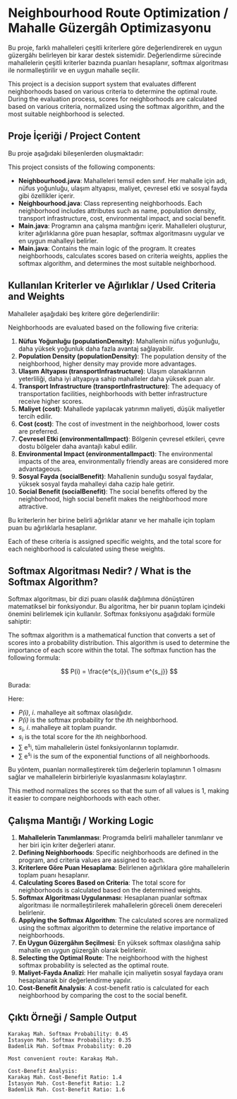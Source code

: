 # Neighbourhood Route Optimization / Mahalle Güzergâh Optimizasyonu

Bu proje, farklı mahalleleri çeşitli kriterlere göre değerlendirerek en uygun güzergâhı belirleyen bir karar destek sistemidir. Değerlendirme sürecinde mahallelerin çeşitli kriterler bazında puanları hesaplanır, softmax algoritması ile normalleştirilir ve en uygun mahalle seçilir.

This project is a decision support system that evaluates different neighborhoods based on various criteria to determine the optimal route. During the evaluation process, scores for neighborhoods are calculated based on various criteria, normalized using the softmax algorithm, and the most suitable neighborhood is selected.

## Proje İçeriği / Project Content

Bu proje aşağıdaki bileşenlerden oluşmaktadır:

This project consists of the following components:

- **Neighbourhood.java**: Mahalleleri temsil eden sınıf. Her mahalle için adı, nüfus yoğunluğu, ulaşım altyapısı, maliyet, çevresel etki ve sosyal fayda gibi özellikler içerir.
- **Neighbourhood.java**: Class representing neighborhoods. Each neighborhood includes attributes such as name, population density, transport infrastructure, cost, environmental impact, and social benefit.
- **Main.java**: Programın ana çalışma mantığını içerir. Mahalleleri oluşturur, kriter ağırlıklarına göre puan hesaplar, softmax algoritmasını uygular ve en uygun mahalleyi belirler.
- **Main.java**: Contains the main logic of the program. It creates neighborhoods, calculates scores based on criteria weights, applies the softmax algorithm, and determines the most suitable neighborhood.

## Kullanılan Kriterler ve Ağırlıklar / Used Criteria and Weights

Mahalleler aşağıdaki beş kritere göre değerlendirilir:

Neighborhoods are evaluated based on the following five criteria:

1. **Nüfus Yoğunluğu (populationDensity)**: Mahallenin nüfus yoğunluğu, daha yüksek yoğunluk daha fazla avantaj sağlayabilir.
1. **Population Density (populationDensity)**: The population density of the neighborhood, higher density may provide more advantages.
2. **Ulaşım Altyapısı (transportInfrastructure)**: Ulaşım olanaklarının yeterliliği, daha iyi altyapıya sahip mahalleler daha yüksek puan alır.
2. **Transport Infrastructure (transportInfrastructure)**: The adequacy of transportation facilities, neighborhoods with better infrastructure receive higher scores.
3. **Maliyet (cost)**: Mahallede yapılacak yatırımın maliyeti, düşük maliyetler tercih edilir.
3. **Cost (cost)**: The cost of investment in the neighborhood, lower costs are preferred.
4. **Çevresel Etki (environmentalImpact)**: Bölgenin çevresel etkileri, çevre dostu bölgeler daha avantajlı kabul edilir.
4. **Environmental Impact (environmentalImpact)**: The environmental impacts of the area, environmentally friendly areas are considered more advantageous.
5. **Sosyal Fayda (socialBenefit)**: Mahallenin sunduğu sosyal faydalar, yüksek sosyal fayda mahalleyi daha cazip hale getirir.
5. **Social Benefit (socialBenefit)**: The social benefits offered by the neighborhood, high social benefit makes the neighborhood more attractive.

Bu kriterlerin her birine belirli ağırlıklar atanır ve her mahalle için toplam puan bu ağırlıklarla hesaplanır.

Each of these criteria is assigned specific weights, and the total score for each neighborhood is calculated using these weights.

## Softmax Algoritması Nedir? / What is the Softmax Algorithm?

Softmax algoritması, bir dizi puanı olasılık dağılımına dönüştüren matematiksel bir fonksiyondur. Bu algoritma, her bir puanın toplam içindeki önemini belirlemek için kullanılır. Softmax fonksiyonu aşağıdaki formüle sahiptir:

The softmax algorithm is a mathematical function that converts a set of scores into a probability distribution. This algorithm is used to determine the importance of each score within the total. The softmax function has the following formula:

$$ P(i) = \frac{e^{s_i}}{\sum e^{s_j}} $$

Burada:

Here:

- <i>P(i)</i>, <i>i</i>. mahalleye ait softmax olasılığıdır.
- <i>P(i)</i> is the softmax probability for the <i>i</i>th neighborhood.
- <i>s<sub>i</sub></i>, <i>i</i>. mahalleye ait toplam puandır.
- <i>s<sub>i</sub></i> is the total score for the <i>i</i>th neighborhood.
- ∑ e<sup>s<sub>j</sub></sup>, tüm mahallelerin üstel fonksiyonlarının toplamıdır.
- ∑ e<sup>s<sub>j</sub></sup> is the sum of the exponential functions of all neighborhoods.

Bu yöntem, puanları normalleştirerek tüm değerlerin toplamının 1 olmasını sağlar ve mahallelerin birbirleriyle kıyaslanmasını kolaylaştırır.

This method normalizes the scores so that the sum of all values is 1, making it easier to compare neighborhoods with each other.

## Çalışma Mantığı / Working Logic

1. **Mahallelerin Tanımlanması**: Programda belirli mahalleler tanımlanır ve her biri için kriter değerleri atanır.
1. **Defining Neighborhoods**: Specific neighborhoods are defined in the program, and criteria values are assigned to each.
2. **Kriterlere Göre Puan Hesaplama**: Belirlenen ağırlıklara göre mahallelerin toplam puanı hesaplanır.
2. **Calculating Scores Based on Criteria**: The total score for neighborhoods is calculated based on the determined weights.
3. **Softmax Algoritması Uygulanması**: Hesaplanan puanlar softmax algoritması ile normalleştirilerek mahallelerin göreceli önem dereceleri belirlenir.
3. **Applying the Softmax Algorithm**: The calculated scores are normalized using the softmax algorithm to determine the relative importance of neighborhoods.
4. **En Uygun Güzergâhın Seçilmesi**: En yüksek softmax olasılığına sahip mahalle en uygun güzergâh olarak belirlenir.
4. **Selecting the Optimal Route**: The neighborhood with the highest softmax probability is selected as the optimal route.
5. **Maliyet-Fayda Analizi**: Her mahalle için maliyetin sosyal faydaya oranı hesaplanarak bir değerlendirme yapılır.
5. **Cost-Benefit Analysis**: A cost-benefit ratio is calculated for each neighborhood by comparing the cost to the social benefit.

## Çıktı Örneği / Sample Output

```
Karakaş Mah. Softmax Probability: 0.45
İstasyon Mah. Softmax Probability: 0.35
Bademlik Mah. Softmax Probability: 0.20

Most convenient route: Karakaş Mah.

Cost-Benefit Analysis:
Karakaş Mah. Cost-Benefit Ratio: 1.4
İstasyon Mah. Cost-Benefit Ratio: 1.2
Bademlik Mah. Cost-Benefit Ratio: 1.6
```

